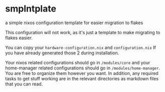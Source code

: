 # smplntplate
a simple nixos configuration template for easier migration to flakes

This configuration will not work, as it's just a template to make migrating to flakes easier.

You can copy your ``hardware-configuration.nix`` and ``configuration.nix`` If you have already generated those 2 during installation.

Your nixos related configurations should go in ``/modules/core`` and your home-manager related configurations should go in ``/modules/home-manager``.
You are free to organize them however you want. In addition, any required tasks to get stuff working are in the relevant directories as markdown files that you can read.

